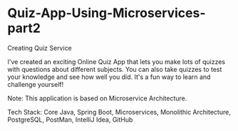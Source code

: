 # Quiz-App-Using-Microservices-part2
Creating Quiz Service

I've created an exciting Online Quiz App that lets you make lots of quizzes with questions about different subjects. You can also take quizzes to test your knowledge and see how well you did. It's a fun way to learn and challenge yourself!


Note: This application is based on Microservice Architecture.

Tech Stack: Core Java, Spring Boot, Microservices, Monolithic Architecture, PostgreSQL, PostMan, IntelliJ Idea, GitHub


